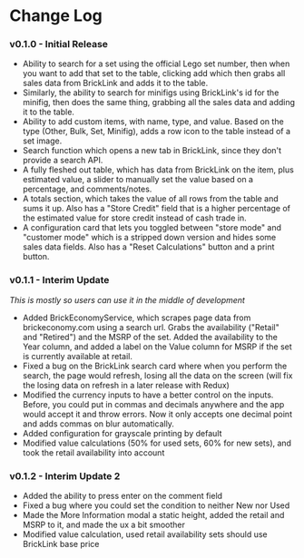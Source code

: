 # Change Log

### v0.1.0 - Initial Release

- Ability to search for a set using the official Lego set number, then when you want to add that set to the table, clicking add which then grabs all sales data from BrickLink and adds it to the table.
- Similarly, the ability to search for minifigs using BrickLink's id for the minifig, then does the same thing, grabbing all the sales data and adding it to the table.
- Ability to add custom items, with name, type, and value.  Based on the type (Other, Bulk, Set, Minifig), adds a row icon to the table instead of a set image.
- Search function which opens a new tab in BrickLink, since they don't provide a search API.
- A fully fleshed out table, which has data from BrickLink on the item, plus estimated value, a slider to manually set the value based on a percentage, and comments/notes.
- A totals section, which takes the value of all rows from the table and sums it up.  Also has a "Store Credit" field that is a higher percentage of the estimated value for store credit instead of cash trade in.
- A configuration card that lets you toggled between "store mode" and "customer mode" which is a stripped down version and hides some sales data fields.  Also has a "Reset Calculations" button and a print button.

### v0.1.1 - Interim Update

*This is mostly so users can use it in the middle of development*

- Added BrickEconomyService, which scrapes page data from brickeconomy.com using a search url.  Grabs the availability ("Retail" and "Retired") and the MSRP of the set.  Added the availability to the Year column, and added a label on the Value column for MSRP if the set is currently available at retail.
- Fixed a bug on the BrickLink search card where when you perform the search, the page would refresh, losing all the data on the screen (will fix the losing data on refresh in a later release with Redux)
- Modified the currency inputs to have a better control on the inputs.  Before, you could put in commas and decimals anywhere and the app would accept it and throw errors.  Now it only accepts one decimal point and adds commas on blur automatically.
- Added configuration for grayscale printing by default
- Modified value calculations (50% for used sets, 60% for new sets), and took the retail availability into account

### v0.1.2 - Interim Update 2

- Added the ability to press enter on the comment field
- Fixed a bug where you could set the condition to neither New nor Used
- Made the More Information modal a static height, added the retail and MSRP to it, and made the ux a bit smoother
- Modified value calculation, used retail availability sets should use BrickLink base price

